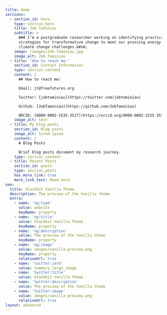```yaml
---
title: Home
sections:
  - section_id: hero
    type: section_hero
    title: Job Taminiau
    subtitle: >
      ### I’m a postgraduate researcher working on identifying practical
      strategies for transformative change to meet our pressing energy and
      climate change challenges.&#xA;
    image: /images/Job-Taminiau.jpg
    image_alt: Job Taminiau
  - title: 'How to reach me:'
    section_id: Contact Information
    type: section_content
    content: |
      ## How to reach me:

      Email: jt@freefutures.org

      Twitter: [jobtaminiau](https://twitter.com/jobtaminiau)

      Github: [JobTaminiau](https://github.com/JobTaminiau)

      ORCID: [0000-0002-1535-3517](https://orcid.org/0000-0002-1535-3517)
    image_alt: test
  - title: My blog posts
    section_id: Blog posts
    image_alt: lorem-ipsum
    content: |
      # Blog Posts

      Brief blog posts document my research journey.
    type: section_content
  - title: Recent Posts
    section_id: posts
    type: section_posts
    has_more_link: true
    more_link_text: Read more
seo:
  title: Stackbit Vanilla Theme
  description: The preview of the Vanilla theme
  extra:
    - name: 'og:type'
      value: website
      keyName: property
    - name: 'og:title'
      value: Stackbit Vanilla Theme
      keyName: property
    - name: 'og:description'
      value: The preview of the Vanilla theme
      keyName: property
    - name: 'og:image'
      value: images/vanilla-preview.png
      keyName: property
      relativeUrl: true
    - name: 'twitter:card'
      value: summary_large_image
    - name: 'twitter:title'
      value: Stackbit Vanilla Theme
    - name: 'twitter:description'
      value: The preview of the Vanilla theme
    - name: 'twitter:image'
      value: images/vanilla-preview.png
      relativeUrl: true
layout: advanced
---
```

